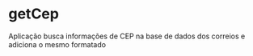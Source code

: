 # getCep
Aplicação busca informações de CEP na base de dados dos correios e adiciona o mesmo formatado 
